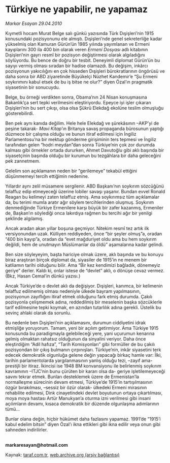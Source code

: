 # Türkiye ne yapabilir, ne yapamaz

*Markar Esayan 29.04.2010*

<div class="yazi"><p>Kıymetli hocam Murat Belge salı günkü yazısında Türk Dışişleri’nin 1915 konusundaki pozisyonunu ele almıştı. Dışişleri’nde genel sekreterliğe kadar yükselmiş olan Kamuran Gürün’ün 1985 yılında yayımlanan ve Ermeni kayıplarını 300 ila 400 bin olarak veren <i>Ermeni Dosyası</i> adlı kitabının Dışişleri’nin gayrı resmî bir pozisyon değiştirmesi olarak algıladığını söylüyordu. Bu bence de doğru bir tesbit. Deneyimli diplomat Gürün’ün bu sayıyı vermiş olması sıradan bir hadise olamazdı. Bu değişim, inkârcı pozisyonun yakıcılığını en çok hisseden Dışişleri bürokratlarının öngörüsü ve daha sonra bir ABD ziyaretinde Büyükelçi Nüzhet Kandemir’e “Şu Ermeni soykırımını kabul etsek de bu iş bitse ne olur?” diyen Özal’ın pragmatik siyasetinin bir sonucuydu.</p>
<p>Belge, bu örneği verdikten sonra, Obama’nın 24 Nisan konuşmasına Bakanlık’ça sert tepki verilmesini eleştiriyordu. Epeyce iyi işler çıkaran Dışişleri’nin bu sert çıkışı, olsa olsa Şükrü Elekdağ ekolüne teslim olmuşluğu gösterebilirdi.</p>
<p>Ben pek aynı kanıda değilim. Hele hele Elekdağ ve şürekâsının –AKP’yi de peşine takarak- <i>Mavi Kitap</i>’ın Britanya savaş propaganda bürosunun yaptığı düzmece bir çalışma olduğu ve bunun itiraf edilmesi için İngiliz Parlamentosu’na bir mektup gönderme girişiminin ters tepmesi ve İngiliz tarafından gelen “hodri meydan”dan sonra Türkiye’nin çok zor durumda kalması gibi örnekler ortada dururken, Ahmet Davutoğlu gibi aklı başında bir siyasetçinin başında olduğu bir kurumun bu tezgâhlara bir daha geleceğini pek zannetmem.</p>
<p>Gelelim son açıklamanın neden bir “gerilemeye” tekabül ettiğini düşünmemeyi tercih ettiğimin nedenine.</p>
<p>Yıllardır aynı zelil müsamere sergilenir. ABD Başkanı’nın soykırım sözcüğünü telaffuz edip etmeyeceği üzerine lobiler savaşı yaşanır. Bundan evvel Ronald Reagan bu kelimeyi zaten telaffuz etmiş. Ama soykırımsız tüm açıklamalar da, bu terimi mumla aratır ağır söylem tercihlerinden oluşmuş. Soykırım denmediğinde Türkiye Ermenilere karşı büyük bir zafer kazanmış, Ermeniler de, Başkan’ın söylediği onca lakırdıya rağmen bu tercihi ağır bir yenilgi şeklinde algılamış.</p>
<p>Ancak aradan akan yıllar boşuna geçmiyor. Nitekim resmî tez artık ilk versiyonundan uzak. Külliyen reddiyeden, önce “bir şeyler olmuş”a, oradan “400 bin kayıp”a, oradan da “evet mağduriyet oldu ama bu hem soykırım değildi, hem de unutmayın Müslümanlar da öldü” aşamalarına kadar gelindi. </p>
<p>Ben size söyleyeyim, başta hariciye olmak üzere, aklı başında ve bu konuyu biraz araştıran birçok diplomat da, siyasiler de 1915’in ne menem bir katliamın tarihi olduğunu bilir. Ama “Bir kez kendimizi bağladık, dönemeyiz geriye” derler. Kaldı ki, onlar istese de “devlet” aklı, o dönüşe cevaz vermez. (Bkz, Hasan Cemal’in dünkü yazısı.)</p>
<p>Ancak Türkiye’de o devlet aklı da değişiyor. Dışişleri, kanımca, bir kelimenin telaffuz edilmemiş olması nedeniyle ülkede bayram yapılmasının, pozisyonun zayıflığını itiraf etmek olduğunu fark etmiş durumda. Çakılı pozisyonla çelişmemek adına, reddedilmiş bir meselenin başka sözcüklerle tarif edilmesine tepki koymak, en azından tutarlılık adına gerekli. Üstelik bu sevinç ahlaki olarak da sorunlu.</p>
<p>Bu nedenle ben Dışişleri’nin açıklamasını, durumun ciddiyetini idrak etmişliğe yoruyorum. Tamam, yeni bir açılım getirmiyor. Ama Türkiye 1915 konusunda bu paradigmayla gelebileceği yere, yani uçurumun kenarına gelmiş olmaktan rahatsız olduğunun da sinyalini veriyor. Daha önce eleştirdiğim “Adil hafıza”, “Tarih Komisyonları” gibi formüller de bu çakılı pozisyondan bir çıkış bulmanın çırpınışları. Türkiye’nin, inkâr siyasetini terk edecek demokratik olgunluğa gelene değin yapacağı birkaç hamle var: İlki, tarihin parlamentolarda yargılanmasının yanlış olduğu tezi, –zayıf ama- prestijli bir itiraz. İkincisi ise 1948 BM konvansiyonu ile belirlenmiş soykırım kavramının –ITJC’nin bunu çürüten bir kararı olsa da- geriye işletilemeyeceği savını tekrar etmek. Bunları desteklemek üzere de Ermenistan’la normalleşme sürecinin devam etmesi, Türkiye’de 1915’in tartışılmasının özgür bırakılması, –sessiz bir özür olarak- ülkedeki Ermeni mirasının rehabilite edilmesi, Dink cinayetindeki devlet boyutunun ortaya çıkartılması, moya moya hastası Artür Manukyan’a oturma izni verilmesi gibi insani açılımların devamı, kısaca demokratik bir düzende olgunlaşma adımlarının tümü...</p>
<p>Bunlar olana değin, hiçbir hükümet daha fazlasını yapamaz. 1991’de “1915’i kabul edelim bitsin” diyen Özal’ı ikna ettikleri gibi ikna edilir veya onun gibi sahneden indirilirler.</p>
<p><b><br/>markaresayan@hotmail.com</b></p></div>

Kaynak: [taraf.com.tr](http://taraf.com.tr:80/makale/11082.htm), [web.archive.org (arşiv bağlantısı)](http://web.archive.org/web/20100502173708/http://taraf.com.tr:80/makale/11082.htm)
